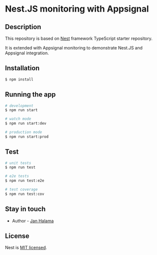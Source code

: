 # Nest.JS monitoring with Appsignal

## Description

This repository is based on [Nest](https://github.com/nestjs/nest) framework TypeScript starter repository.

It is extended with Appsignal monitoring to demonstrate Nest.JS and Appsignal integration.

## Installation

```bash
$ npm install
```

## Running the app

```bash
# development
$ npm run start

# watch mode
$ npm run start:dev

# production mode
$ npm run start:prod
```

## Test

```bash
# unit tests
$ npm run test

# e2e tests
$ npm run test:e2e

# test coverage
$ npm run test:cov
```

## Stay in touch

- Author - [Jan Halama](http://janhalama.cz)

## License

Nest is [MIT licensed](LICENSE).
